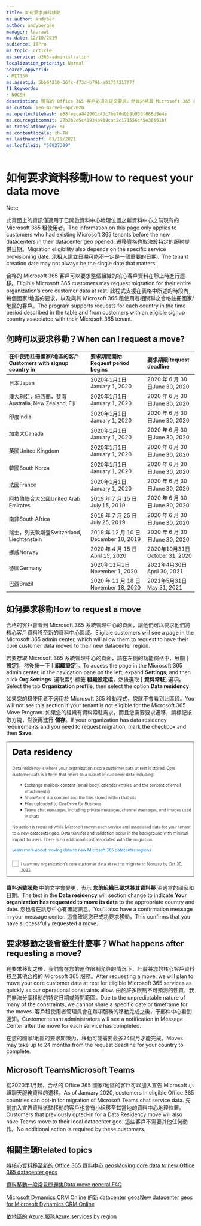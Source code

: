 ```yaml
---
title: 如何要求資料移動
ms.author: andyber
author: andybergen
manager: laurawi
ms.date: 12/10/2019
audience: ITPro
ms.topic: article
ms.service: o365-administration
localization_priority: Normal
search.appverid:
- MET150
ms.assetid: 5bb64310-36fc-473d-b791-a0176f21707f
f1.keywords:
- NOCSH
description: 現有的 Office 365 客戶必須先提交要求，然後才將其 Microsoft 365 服務資料移至新的地理位置。
ms.custom: seo-marvel-apr2020
ms.openlocfilehash: e68feeca842061c43c7be70d9b8b930f068d8e4e
ms.sourcegitcommit: 27b2b2e5c41934b918cac2c171556c45e36661bf
ms.translationtype: MT
ms.contentlocale: zh-TW
ms.lasthandoff: 03/19/2021
ms.locfileid: "50927309"
---
```

# <a name="how-to-request-your-data-move"></a><span data-ttu-id="8b70c-103">如何要求資料移動</span><span class="sxs-lookup"><span data-stu-id="8b70c-103">How to request your data move</span></span>

> [!NOTE]
> <span data-ttu-id="8b70c-104">此頁面上的資訊僅適用于已開啟資料中心地理位置之新資料中心之前現有的 Microsoft 365 租使用者。</span><span class="sxs-lookup"><span data-stu-id="8b70c-104">The information on this page only applies to customers who had existing Microsoft 365 tenants before the new datacenters in their datacenter geo opened.</span></span> <span data-ttu-id="8b70c-105">遷移資格也取決於特定的服務提供日期。</span><span class="sxs-lookup"><span data-stu-id="8b70c-105">Migration eligibility also depends on the specific service provisioning date.</span></span>  <span data-ttu-id="8b70c-106">承租人建立日期可能不一定是一個重要的日期。</span><span class="sxs-lookup"><span data-stu-id="8b70c-106">The tenant creation date may not always be the single date that matters.</span></span>
  
<span data-ttu-id="8b70c-107">合格的 Microsoft 365 客戶可以要求整個組織的核心客戶資料在靜止時進行遷移。</span><span class="sxs-lookup"><span data-stu-id="8b70c-107">Eligible Microsoft 365 customers may request migration for their entire organization’s core customer data at rest.</span></span>  <span data-ttu-id="8b70c-108">此程式支援在表格中所述的時段內，每個國家/地區的要求，以及與其 Microsoft 365 租使用者相關聯之合格註冊國家/地區的客戶。</span><span class="sxs-lookup"><span data-stu-id="8b70c-108">The program supports requests for each country in the time period described in the table and from customers with an eligible signup country associated with their Microsoft 365 tenant.</span></span>
  
## <a name="when-can-i-request-a-move"></a><span data-ttu-id="8b70c-109">何時可以要求移動？</span><span class="sxs-lookup"><span data-stu-id="8b70c-109">When can I request a move?</span></span>

| <span data-ttu-id="8b70c-110">在中使用註冊國家/地區的客戶</span><span class="sxs-lookup"><span data-stu-id="8b70c-110">Customers with signup country in</span></span> | <span data-ttu-id="8b70c-111">要求期間開始</span><span class="sxs-lookup"><span data-stu-id="8b70c-111">Request period begins</span></span> | <span data-ttu-id="8b70c-112">要求期限</span><span class="sxs-lookup"><span data-stu-id="8b70c-112">Request deadline</span></span> |
|:-----|:-----|:-----|
|<span data-ttu-id="8b70c-113">日本</span><span class="sxs-lookup"><span data-stu-id="8b70c-113">Japan</span></span>  <br/> |<span data-ttu-id="8b70c-114">2020年1月1日</span><span class="sxs-lookup"><span data-stu-id="8b70c-114">January 1, 2020</span></span>  <br/> |<span data-ttu-id="8b70c-115">2020 年 6 月 30 日</span><span class="sxs-lookup"><span data-stu-id="8b70c-115">June 30, 2020</span></span>  <br/> |
|<span data-ttu-id="8b70c-116">澳大利亞，紐西蘭，斐濟</span><span class="sxs-lookup"><span data-stu-id="8b70c-116">Australia, New Zealand, Fiji</span></span>  <br/> |<span data-ttu-id="8b70c-117">2020年1月1日</span><span class="sxs-lookup"><span data-stu-id="8b70c-117">January 1, 2020</span></span>  <br/> |<span data-ttu-id="8b70c-118">2020 年 6 月 30 日</span><span class="sxs-lookup"><span data-stu-id="8b70c-118">June 30, 2020</span></span>  <br/> |
|<span data-ttu-id="8b70c-119">印度</span><span class="sxs-lookup"><span data-stu-id="8b70c-119">India</span></span>  <br/> |<span data-ttu-id="8b70c-120">2020年1月1日</span><span class="sxs-lookup"><span data-stu-id="8b70c-120">January 1, 2020</span></span>  <br/> |<span data-ttu-id="8b70c-121">2020 年 6 月 30 日</span><span class="sxs-lookup"><span data-stu-id="8b70c-121">June 30, 2020</span></span>  <br/> |
|<span data-ttu-id="8b70c-122">加拿大</span><span class="sxs-lookup"><span data-stu-id="8b70c-122">Canada</span></span>  <br/> |<span data-ttu-id="8b70c-123">2020年1月1日</span><span class="sxs-lookup"><span data-stu-id="8b70c-123">January 1, 2020</span></span>  <br/> |<span data-ttu-id="8b70c-124">2020 年 6 月 30 日</span><span class="sxs-lookup"><span data-stu-id="8b70c-124">June 30, 2020</span></span>  <br/> |
|<span data-ttu-id="8b70c-125">英國</span><span class="sxs-lookup"><span data-stu-id="8b70c-125">United Kingdom</span></span>  <br/> |<span data-ttu-id="8b70c-126">2020年1月1日</span><span class="sxs-lookup"><span data-stu-id="8b70c-126">January 1, 2020</span></span>  <br/> |<span data-ttu-id="8b70c-127">2020 年 6 月 30 日</span><span class="sxs-lookup"><span data-stu-id="8b70c-127">June 30, 2020</span></span>  <br/> |
|<span data-ttu-id="8b70c-128">韓國</span><span class="sxs-lookup"><span data-stu-id="8b70c-128">South Korea</span></span>  <br/> |<span data-ttu-id="8b70c-129">2020年1月1日</span><span class="sxs-lookup"><span data-stu-id="8b70c-129">January 1, 2020</span></span>  <br/> |<span data-ttu-id="8b70c-130">2020 年 6 月 30 日</span><span class="sxs-lookup"><span data-stu-id="8b70c-130">June 30, 2020</span></span>  <br/> |
|<span data-ttu-id="8b70c-131">法國</span><span class="sxs-lookup"><span data-stu-id="8b70c-131">France</span></span>  <br/> |<span data-ttu-id="8b70c-132">2020年1月1日</span><span class="sxs-lookup"><span data-stu-id="8b70c-132">January 1, 2020</span></span>  <br/> |<span data-ttu-id="8b70c-133">2020 年 6 月 30 日</span><span class="sxs-lookup"><span data-stu-id="8b70c-133">June 30, 2020</span></span>  <br/> |
|<span data-ttu-id="8b70c-134">阿拉伯聯合大公國</span><span class="sxs-lookup"><span data-stu-id="8b70c-134">United Arab Emirates</span></span>  <br/> |<span data-ttu-id="8b70c-135">2019 年 7 月 15 日</span><span class="sxs-lookup"><span data-stu-id="8b70c-135">July 15, 2019</span></span>  <br/> |<span data-ttu-id="8b70c-136">2020 年 6 月 30 日</span><span class="sxs-lookup"><span data-stu-id="8b70c-136">June 30, 2020</span></span>  <br/> |
|<span data-ttu-id="8b70c-137">南非</span><span class="sxs-lookup"><span data-stu-id="8b70c-137">South Africa</span></span>  <br/> |<span data-ttu-id="8b70c-138">2019 年 7 月 25 日</span><span class="sxs-lookup"><span data-stu-id="8b70c-138">July 25, 2019</span></span>  <br/> |<span data-ttu-id="8b70c-139">2020 年 6 月 30 日</span><span class="sxs-lookup"><span data-stu-id="8b70c-139">June 30, 2020</span></span>  <br/> |
|<span data-ttu-id="8b70c-140">瑞士，列支敦斯登</span><span class="sxs-lookup"><span data-stu-id="8b70c-140">Switzerland, Liechtenstein</span></span>  <br/> |<span data-ttu-id="8b70c-141">2019 年 12 月 10 日</span><span class="sxs-lookup"><span data-stu-id="8b70c-141">December 10, 2019</span></span>  <br/> |<span data-ttu-id="8b70c-142">2020 年 6 月 30 日</span><span class="sxs-lookup"><span data-stu-id="8b70c-142">June 30, 2020</span></span>  <br/> |
|<span data-ttu-id="8b70c-143">挪威</span><span class="sxs-lookup"><span data-stu-id="8b70c-143">Norway</span></span>  <br/> |<span data-ttu-id="8b70c-144">2020 年 4 月 15 日</span><span class="sxs-lookup"><span data-stu-id="8b70c-144">April 15, 2020</span></span>  <br/> |<span data-ttu-id="8b70c-145">2020年10月31日</span><span class="sxs-lookup"><span data-stu-id="8b70c-145">October 31, 2020</span></span>  <br/> |
|<span data-ttu-id="8b70c-146">德國</span><span class="sxs-lookup"><span data-stu-id="8b70c-146">Germany</span></span>  <br/> |<span data-ttu-id="8b70c-147">2020年11月1日</span><span class="sxs-lookup"><span data-stu-id="8b70c-147">November 1, 2020</span></span>  <br/> |<span data-ttu-id="8b70c-148">2021年4月30日</span><span class="sxs-lookup"><span data-stu-id="8b70c-148">April 30, 2021</span></span>  <br/> |
|<span data-ttu-id="8b70c-149">巴西</span><span class="sxs-lookup"><span data-stu-id="8b70c-149">Brazil</span></span>  <br/> |<span data-ttu-id="8b70c-150">2020 年 11 月 18 日</span><span class="sxs-lookup"><span data-stu-id="8b70c-150">November 18, 2020</span></span>  <br/> |<span data-ttu-id="8b70c-151">2021年5月31日</span><span class="sxs-lookup"><span data-stu-id="8b70c-151">May 31, 2021</span></span>  <br/> |

## <a name="how-to-request-a-move"></a><span data-ttu-id="8b70c-152">如何要求移動</span><span class="sxs-lookup"><span data-stu-id="8b70c-152">How to request a move</span></span>

<span data-ttu-id="8b70c-153">合格的客戶會看到 Microsoft 365 系統管理中心的頁面，讓他們可以要求他們將核心客戶資料移至新的資料中心區域。</span><span class="sxs-lookup"><span data-stu-id="8b70c-153">Eligible customers will see a page in the Microsoft 365 admin center, which will allow them to request to have their core customer data moved to their new datacenter region.</span></span>  
  
<span data-ttu-id="8b70c-154">若要存取 Microsoft 365 系統管理中心的頁面，請在左側的功能窗格中，展開 [ **設定**]，然後按一下 [ **組織設定**]。</span><span class="sxs-lookup"><span data-stu-id="8b70c-154">To access the page in the Microsoft 365 admin center, in the navigation pane on the left, expand **Settings**, and then click **Org Settings**.</span></span>
<span data-ttu-id="8b70c-155">選取索引標籤 **組織設定檔**，然後選取 [ **資料常駐**] 選項。</span><span class="sxs-lookup"><span data-stu-id="8b70c-155">Select the tab **Organization profile**, then select the option **Data residency**.</span></span>
  
<span data-ttu-id="8b70c-156">如果您的租使用者不適用於 Microsoft 365 移動程式，您就不會看到此區段。</span><span class="sxs-lookup"><span data-stu-id="8b70c-156">You will not see this section if your tenant is not eligible for the Microsoft 365 Move Program.</span></span>  <span data-ttu-id="8b70c-157">如果您的組織有資料常駐需求，而且您需要要求遷移，請標記核取方塊，然後再進行 **儲存**。</span><span class="sxs-lookup"><span data-stu-id="8b70c-157">If your organization has data residency requirements and you need to request migration, mark the checkbox and then **Save**.</span></span>
  
![資料中心加入動作畫面](../media/dataresidencyflyoutae.jpg)
  
<span data-ttu-id="8b70c-159">**資料派駐服務** 中的文字會變更，表示 **您的組織已要求將其資料移** 至適當的國家和日期。</span><span class="sxs-lookup"><span data-stu-id="8b70c-159">The text in the **Data residency** will section change to indicate **Your organization has requested to move its data** to the appropriate country and date.</span></span> <span data-ttu-id="8b70c-160">您也會在訊息中心有確認訊息。</span><span class="sxs-lookup"><span data-stu-id="8b70c-160">You'll also have a confirmation message in your message center.</span></span> <span data-ttu-id="8b70c-161">這會確認您已成功要求移動。</span><span class="sxs-lookup"><span data-stu-id="8b70c-161">This confirms that you have successfully requested a move.</span></span> 
  
## <a name="what-happens-after-requesting-a-move"></a><span data-ttu-id="8b70c-162">要求移動之後會發生什麼事？</span><span class="sxs-lookup"><span data-stu-id="8b70c-162">What happens after requesting a move?</span></span>

<span data-ttu-id="8b70c-163">在要求移動之後，我們會在您的運作限制允許的情況下，計畫將您的核心客戶資料移至其他合格的 Microsoft 365 服務。</span><span class="sxs-lookup"><span data-stu-id="8b70c-163">After requesting a move, we will plan to move your core customer data at rest for eligible Microsoft 365 services as quickly as our operational constraints allow.</span></span> <span data-ttu-id="8b70c-164">由於許多限制不可預測的性質，我們無法分享移動的特定日期或時間範圍。</span><span class="sxs-lookup"><span data-stu-id="8b70c-164">Due to the unpredictable nature of many of the constraints, we cannot share a specific date or timeframe for the moves.</span></span> <span data-ttu-id="8b70c-165">客戶租使用者管理員會在每項服務的移動完成之後，于郵件中心看到通知。</span><span class="sxs-lookup"><span data-stu-id="8b70c-165">Customer tenant administrators will see a notification in Message Center after the move for each service has completed.</span></span>
  
<span data-ttu-id="8b70c-166">在您的國家/地區的要求期限內，移動可能需要最多24個月才能完成。</span><span class="sxs-lookup"><span data-stu-id="8b70c-166">Moves may take up to 24 months from the request deadline for your country to complete.</span></span>
  
## <a name="microsoft-teams"></a><span data-ttu-id="8b70c-167">Microsoft Teams</span><span class="sxs-lookup"><span data-stu-id="8b70c-167">Microsoft Teams</span></span>

<span data-ttu-id="8b70c-168">從2020年1月起，合格的 Office 365 國家/地區的客戶可以加入宣告 Microsoft 小組聊天服務資料的遷移。</span><span class="sxs-lookup"><span data-stu-id="8b70c-168">As of January 2020, customers in eligible Office 365 countries can opt-in for migration of Microsoft Teams chat service data.</span></span>  <span data-ttu-id="8b70c-169">先前加入宣告資料派駐移動的客戶也會有小組移至其當地的資料中心地理位置。</span><span class="sxs-lookup"><span data-stu-id="8b70c-169">Customers that previously opted-in for a Data Residency move will also have Teams move to their local datacenter geo.</span></span>  <span data-ttu-id="8b70c-170">這些客戶不需要其他任何動作。</span><span class="sxs-lookup"><span data-stu-id="8b70c-170">No additional action is required by these customers.</span></span>

## <a name="related-topics"></a><span data-ttu-id="8b70c-171">相關主題</span><span class="sxs-lookup"><span data-stu-id="8b70c-171">Related topics</span></span>

[<span data-ttu-id="8b70c-172">將核心資料移至新的 Office 365 資料中心 geos</span><span class="sxs-lookup"><span data-stu-id="8b70c-172">Moving core data to new Office 365 datacenter geos</span></span>](moving-data-to-new-datacenter-geos.md)

[<span data-ttu-id="8b70c-173">資料移動一般常見問題集</span><span class="sxs-lookup"><span data-stu-id="8b70c-173">Data move general FAQ</span></span>](data-move-faq.md)

[<span data-ttu-id="8b70c-174">Microsoft Dynamics CRM Online 的新 datacenter geos</span><span class="sxs-lookup"><span data-stu-id="8b70c-174">New datacenter geos for Microsoft Dynamics CRM Online</span></span>](/power-platform/admin/new-datacenter-regions)
  
[<span data-ttu-id="8b70c-175">依地區的 Azure 服務</span><span class="sxs-lookup"><span data-stu-id="8b70c-175">Azure services by region</span></span>](https://azure.microsoft.com/regions/)
